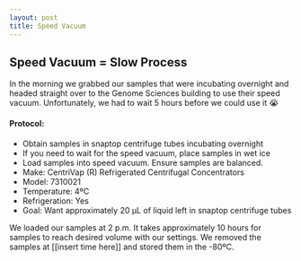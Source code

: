 ```yaml
---
layout: post
title: Speed Vacuum
---
```


## Speed Vacuum = Slow Process

In the morning we grabbed our samples that were incubating overnight and headed straight over to the Genome Sciences building to use their speed vacuum. Unfortunately, we had to wait 5 hours before we could use it :sob:

#### **Protocol**:
- Obtain samples in snaptop centrifuge tubes incubating overnight
 - If you need to wait for the speed vacuum, place samples in wet ice
- Load samples into speed vacuum. Ensure samples are balanced.
 - Make: CentriVap (R) Refrigerated Centrifugal Concentrators
 - Model: 7310021
 - Temperature: 4ºC
 - Refrigeration: Yes
 - Goal: Want approximately 20 µL of liquid left in snaptop centrifuge tubes
  
We loaded our samples at 2 p.m. It takes approximately 10 hours for samples to reach desired volume with our settings. We removed the samples at [[insert time here]] and stored them in the -80ºC. 
